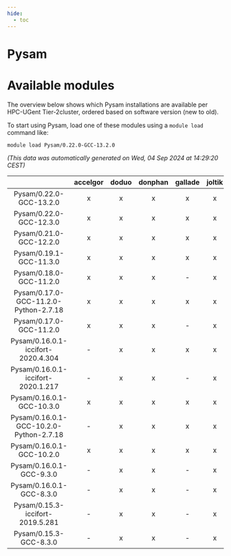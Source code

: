 ```yaml
---
hide:
  - toc
---
```


Pysam
=====

# Available modules


The overview below shows which Pysam installations are available per HPC-UGent Tier-2cluster, ordered based on software version (new to old).

To start using Pysam, load one of these modules using a `module load` command like:

```shell
module load Pysam/0.22.0-GCC-13.2.0
```

*(This data was automatically generated on Wed, 04 Sep 2024 at 14:29:20 CEST)*  

| |accelgor|doduo|donphan|gallade|joltik|shinx|skitty|
| :---: | :---: | :---: | :---: | :---: | :---: | :---: | :---: |
|Pysam/0.22.0-GCC-13.2.0|x|x|x|x|x|x|x|
|Pysam/0.22.0-GCC-12.3.0|x|x|x|x|x|x|x|
|Pysam/0.21.0-GCC-12.2.0|x|x|x|x|x|-|x|
|Pysam/0.19.1-GCC-11.3.0|x|x|x|x|x|x|x|
|Pysam/0.18.0-GCC-11.2.0|x|x|x|-|x|-|x|
|Pysam/0.17.0-GCC-11.2.0-Python-2.7.18|x|x|x|x|x|-|x|
|Pysam/0.17.0-GCC-11.2.0|x|x|x|-|x|-|x|
|Pysam/0.16.0.1-iccifort-2020.4.304|-|x|x|x|x|-|x|
|Pysam/0.16.0.1-iccifort-2020.1.217|-|x|x|-|x|-|x|
|Pysam/0.16.0.1-GCC-10.3.0|x|x|x|x|x|-|x|
|Pysam/0.16.0.1-GCC-10.2.0-Python-2.7.18|-|x|x|x|x|-|x|
|Pysam/0.16.0.1-GCC-10.2.0|x|x|x|x|x|-|x|
|Pysam/0.16.0.1-GCC-9.3.0|-|x|x|-|x|-|x|
|Pysam/0.16.0.1-GCC-8.3.0|-|x|x|-|x|-|x|
|Pysam/0.15.3-iccifort-2019.5.281|-|x|x|-|x|-|x|
|Pysam/0.15.3-GCC-8.3.0|-|x|x|-|x|-|x|
